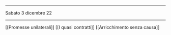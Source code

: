 _______
Sabato 3 dicembre 22
_____
[[Promesse unilaterali]]
[[I quasi contratti]]
[[Arricchimento senza causa]]
